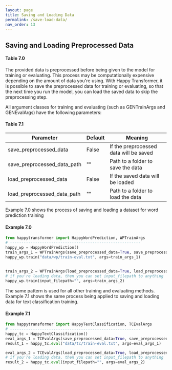 ```yaml
---
layout: page
title: Saving and Loading Data
permalink: /save-load-data/
nav_order: 13
---
```

## Saving and Loading Preprocessed Data

#### Table 7.0

The provided data is preprocessed before being given to the model for training or evaluating. 
This process may be computationally expensive depending on the amount of data you're using. 
With Happy Transformer, it is possible to save the  preprocessed data for training or evaluating, 
so that the next time you run the model, you can load the saved data to
skip the preprocessing step.  

All argument classes for training and evaluating (such as GENTrainArgs and GENEvalArgs) have the following parameters: 

#### Table 7.1

| Parameter                   | Default | Meaning                                |
|-----------------------------|---------|----------------------------------------|
| save_preprocessed_data      | False   | If the preprocessed data will be saved |
| save_preprocessed_data_path | ""      | Path to a folder to save the data      |
| load_preprocessed_data      | False   | If the saved data will be loaded       |
| load_preprocessed_data_path | ""      | Path to a folder to load the data      |

Example 7.0 shows the process of saving and loading a dataset for word prediction training

#### Example 7.0 

```python
from happytransformer import HappyWordPrediction, WPTrainArgs
# ---------------------------------------------------------
happy_wp = HappyWordPrediction()
train_args_1 = WPTrainArgs(save_preprocessed_data=True, save_preprocessed_data_path="data/")
happy_wp.train("data/wp/train-eval.txt", args=train_args_1)
    
    
train_args_2 = WPTrainArgs(load_preprocessed_data=True, load_preprocessed_data_path="data/")
# if you're loading data, then you can set input_filepath to anything 
happy_wp.train(input_filepath="", args=train_args_2)

```

The same pattern is used for all other training and evaluating methods. 
Example 7.1 shows the same process being applied to saving and loading data for 
text classification training. 

#### Example 7.1 

```python
from happytransformer import HappyTextClassification, TCEvalArgs
# ---------------------------------------------------------
happy_tc = HappyTextClassification()
eval_args_1 = TCEvalArgs(save_preprocessed_data=True, save_preprocessed_data_path="data/")
result_1 = happy_tc.eval("data/tc/train-eval.txt", args=eval_args_1)

eval_args_2 = TCEvalArgs(load_preprocessed_data=True, load_preprocessed_data_path="data/")
# if you're loading data, then you can set input_filepath to anything 
result_2 = happy_tc.eval(input_filepath="", args=eval_args_2)

```


 